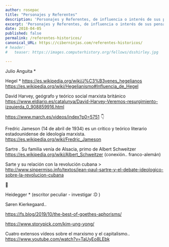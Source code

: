```yaml
---
author: rosepac
title: "Personajes y Referentes"
description: 'Personajes y Referentes, de influencia o interés de sus pensamientos.'
excerpt: 'Personajes y Referentes, de influencia o interés de sus pensamientos.'
date: 2018-04-05
published: false
permalink: /referentes-historicos/
canonical_URL: https://ciberninjas.com/referentes-historicos/
# header:
#   teaser: https://images.computerhistory.org/fellows/dsshirley.jpg

---
```


Julio Anguita *

Hegel * https://es.wikipedia.org/wiki/J%C3%B3venes_hegelianos https://es.wikipedia.org/wiki/Hegelianismo#Influencia_de_Hegel

David Harvey, geógrafo y teórico social marxista británico https://www.eldiario.es/catalunya/David-Harvey-Veremos-resurgimiento-izquierda_0_908859916.html




https://www.march.es/videos/index?p0=5751 👇

Fredric Jameson (14 de abril de 1934) es un crítico y teórico literario estadounidense de ideología marxista. https://es.wikipedia.org/wiki/Fredric_Jameson

Sartre . Su familia venía de Alsacia, primo de Albert Schweitzer https://es.wikipedia.org/wiki/Albert_Schweitzer  (conexión.. franco-alemán) 

Sarte y su relación con la revolución cubana > http://www.sinpermiso.info/textos/jean-paul-sartre-y-el-debate-ideologico-sobre-la-revolucion-cubana

🛑

Heidegger * (escritor peculiar - investigar :D  )

Søren Kierkegaard..

[](https://news.ycombinator.com/item?id=21230418) https://fs.blog/2019/10/the-best-of-goethes-aphorisms/

https://www.storypick.com/kim-ung-yong/

Cuatro extensos vídeos sobre el marxismo y el capitalismo..
https://www.youtube.com/watch?v=TaUyEo8LEbk
